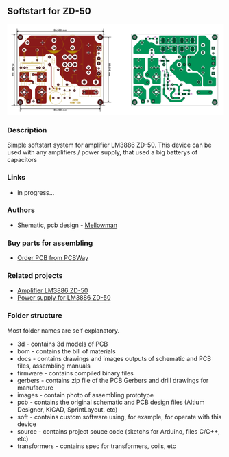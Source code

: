 ## Softstart for ZD-50

![ss-zd-50](./images/ss-v3b.png)

### Description
Simple softstart system for amplifier LM3886 ZD-50. This device can be used with any amplifiers / power supply, that used a big batterys of capacitors

### Links
- in progress...

### Authors
- Shematic, pcb design - [Mellowman](http://forum.vegalab.ru/member.php?u=17319)

### Buy parts for assembling
- [Order PCB from PCBWay](https://www.pcbway.com/project/shareproject/softstart_zd_50.html)

### Related projects
- [Amplifier LM3886 ZD-50](https://github.com/diyaudioby/amp-lm3886-zd-50)
- [Power supply for LM3886 ZD-50](https://github.com/diyaudioby/ps-zd-50)

### Folder structure
Most folder names are self explanatory.
- 3d - contains 3d models of PCB
- bom - contains the bill of materials
- docs - contains drawings and images outputs of schematic and PCB files, assembling manuals
- firmware - contains compiled binary files
- gerbers - contains zip file of the PCB Gerbers and drill drawings for manufacture
- images - contain photo of assembling prototype
- pcb - contains the original schematic and PCB design files (Altium Designer,  KiCAD, SprintLayout, etc)
- soft - contains custom software using, for example, for operate with this device 
- source - contains project souce code (sketchs for Arduino, files C/C++, etc)
- transformers - contains spec for transformers, coils, etc
